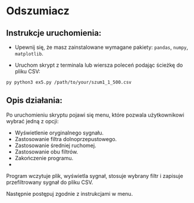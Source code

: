 # Odszumiacz

## Instrukcje uruchomienia:
- Upewnij się, że masz zainstalowane wymagane pakiety: `pandas`, `numpy`, `matplotlib`.
  
- Uruchom skrypt z terminala lub wiersza poleceń podając ścieżkę do pliku CSV:

```py python3 ex5.py /path/to/your/szum1_1_500.csv```

## Opis działania:
Po uruchomieniu skryptu pojawi się menu, które pozwala użytkownikowi wybrać jedną z opcji:
- Wyświetlenie oryginalnego sygnału.
- Zastosowanie filtra dolnoprzepustowego.
- Zastosowanie średniej ruchomej.
- Zastosowanie obu filtrów.
- Zakończenie programu.
- 
Program wczytuje plik, wyświetla sygnał, stosuje wybrany filtr i zapisuje przefiltrowany sygnał do pliku CSV.

Następnie postępuj zgodnie z instrukcjami w menu.